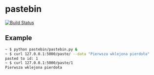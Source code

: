 # pastebin

[![Build Status](https://travis-ci.org/11mariom/pastebin.png)](https://travis-ci.org/11mariom/pastebin)

## Example

```bash
~ $ python pastebin/pastebin.py &
~ $ curl 127.0.0.1:5000/paste/ --data "Pierwsza wklejona pierdoła"
pasted to id: 1
~ $ curl 127.0.0.1:5000/paste/1
Pierwsza wklejona pierdoła
```
